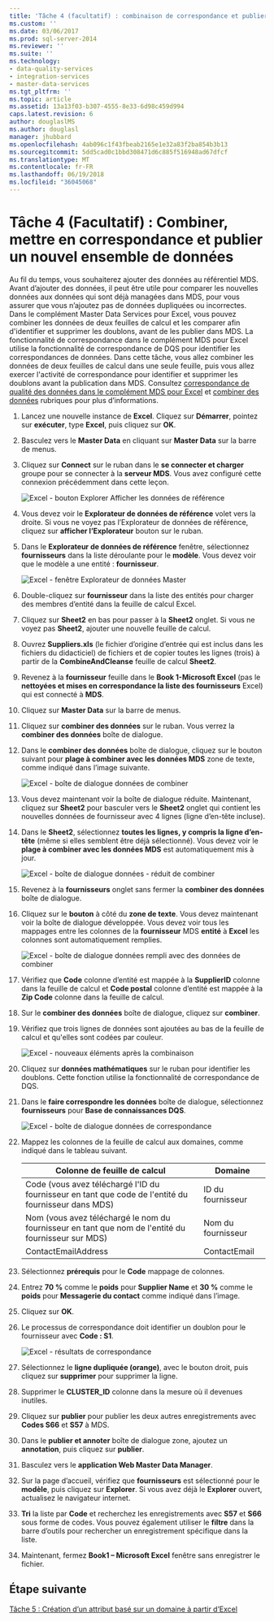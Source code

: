 ```yaml
---
title: 'Tâche 4 (facultatif) : combinaison de correspondance et publier un nouvel ensemble de données | Documents Microsoft'
ms.custom: ''
ms.date: 03/06/2017
ms.prod: sql-server-2014
ms.reviewer: ''
ms.suite: ''
ms.technology:
- data-quality-services
- integration-services
- master-data-services
ms.tgt_pltfrm: ''
ms.topic: article
ms.assetid: 13a13f03-b307-4555-8e33-6d98c459d994
caps.latest.revision: 6
author: douglaslMS
ms.author: douglasl
manager: jhubbard
ms.openlocfilehash: 4ab096c1f43fbeab2165e1e32a83f2ba854b3b13
ms.sourcegitcommit: 5dd5cad0c1bbd308471d6c885f516948ad67dfcf
ms.translationtype: MT
ms.contentlocale: fr-FR
ms.lasthandoff: 06/19/2018
ms.locfileid: "36045068"
---
```

# <a name="task-4-optional-combining-matching-and-publishing-new-set-of-data"></a>Tâche 4 (Facultatif) : Combiner, mettre en correspondance et publier un nouvel ensemble de données
  Au fil du temps, vous souhaiterez ajouter des données au référentiel MDS. Avant d’ajouter des données, il peut être utile pour comparer les nouvelles données aux données qui sont déjà managées dans MDS, pour vous assurer que vous n’ajoutez pas de données dupliquées ou incorrectes. Dans le complément Master Data Services pour Excel, vous pouvez combiner les données de deux feuilles de calcul et les comparer afin d'identifier et supprimer les doublons, avant de les publier dans MDS. La fonctionnalité de correspondance dans le complément MDS pour Excel utilise la fonctionnalité de correspondance de DQS pour identifier les correspondances de données. Dans cette tâche, vous allez combiner les données de deux feuilles de calcul dans une seule feuille, puis vous allez exercer l'activité de correspondance pour identifier et supprimer les doublons avant la publication dans MDS. Consultez [correspondance de qualité des données dans le complément MDS pour Excel](http://msdn.microsoft.com/library/hh548681.aspx) et [combiner des données](http://msdn.microsoft.com/library/hh548680.aspx) rubriques pour plus d’informations.  
  
1.  Lancez une nouvelle instance de **Excel**. Cliquez sur **Démarrer**, pointez sur **exécuter**, type **Excel**, puis cliquez sur **OK**.  
  
2.  Basculez vers le **Master Data** en cliquant sur **Master Data** sur la barre de menus.  
  
3.  Cliquez sur **Connect** sur le ruban dans le **se connecter et charger** groupe pour se connecter à la **serveur MDS**. Vous avez configuré cette connexion précédemment dans cette leçon.  
  
     ![Excel - bouton Explorer Afficher les données de référence](../../2014/tutorials/media/et-combinematchandpublishnewsod-01.jpg "Excel - bouton Explorer Afficher les données de référence")  
  
4.  Vous devez voir le **Explorateur de données de référence** volet vers la droite. Si vous ne voyez pas l’Explorateur de données de référence, cliquez sur **afficher l’Explorateur** bouton sur le ruban.  
  
5.  Dans le **Explorateur de données de référence** fenêtre, sélectionnez **fournisseurs** dans la liste déroulante pour le **modèle**. Vous devez voir que le modèle a une entité : **fournisseur**.  
  
     ![Excel - fenêtre Explorateur de données Master](../../2014/tutorials/media/et-combinematchandpublishnewsod-02.jpg "Excel - fenêtre Explorateur de données Master")  
  
6.  Double-cliquez sur **fournisseur** dans la liste des entités pour charger des membres d’entité dans la feuille de calcul Excel.  
  
7.  Cliquez sur **Sheet2** en bas pour passer à la **Sheet2** onglet. Si vous ne voyez pas **Sheet2**, ajouter une nouvelle feuille de calcul.  
  
8.  Ouvrez **Suppliers.xls** (le fichier d’origine d’entrée qui est inclus dans les fichiers du didacticiel) de fichiers et de copier toutes les lignes (trois) à partir de la **CombineAndCleanse** feuille de calcul **Sheet2**.  
  
9. Revenez à la **fournisseur** feuille dans le **Book 1-Microsoft Excel** (pas le **nettoyées et mises en correspondance la liste des fournisseurs** Excel) qui est connecté à **MDS**.  
  
10. Cliquez sur **Master Data** sur la barre de menus.  
  
11. Cliquez sur **combiner des données** sur le ruban. Vous verrez la **combiner des données** boîte de dialogue.  
  
12. Dans le **combiner des données** boîte de dialogue, cliquez sur le bouton suivant pour **plage à combiner avec les données MDS** zone de texte, comme indiqué dans l’image suivante.  
  
     ![Excel - boîte de dialogue données de combiner](../../2014/tutorials/media/et-combinematchandpublishnewsod-03.jpg "Excel - boîte de dialogue données de combiner")  
  
13. Vous devez maintenant voir la boîte de dialogue réduite. Maintenant, cliquez sur **Sheet2** pour basculer vers le **Sheet2** onglet qui contient les nouvelles données de fournisseur avec 4 lignes (ligne d’en-tête incluse).  
  
14. Dans le **Sheet2**, sélectionnez **toutes les lignes, y compris la ligne d’en-tête** (même si elles semblent être déjà sélectionné). Vous devez voir le **plage à combiner avec les données MDS** est automatiquement mis à jour.  
  
     ![Excel - boîte de dialogue données - réduit de combiner](../../2014/tutorials/media/et-combinematchandpublishnewsod-04.jpg "Excel - permet de combiner la boîte de dialogue données - réduit")  
  
15. Revenez à la **fournisseurs** onglet sans fermer la **combiner des données** boîte de dialogue.  
  
16. Cliquez sur le **bouton** à côté du **zone de texte**. Vous devez maintenant voir la boîte de dialogue développée. Vous devez voir tous les mappages entre les colonnes de la **fournisseur** MDS **entité** à **Excel** les colonnes sont automatiquement remplies.  
  
     ![Excel - boîte de dialogue données rempli avec des données de combiner](../../2014/tutorials/media/et-combinematchandpublishnewsod-05.jpg "Excel - boîte de dialogue données rempli avec des données de combiner")  
  
17. Vérifiez que **Code** colonne d’entité est mappée à la **SupplierID** colonne dans la feuille de calcul et **Code postal** colonne d’entité est mappée à la **Zip Code** colonne dans la feuille de calcul.  
  
18. Sur le **combiner des données** boîte de dialogue, cliquez sur **combiner**.  
  
19. Vérifiez que trois lignes de données sont ajoutées au bas de la feuille de calcul et qu'elles sont codées par couleur.  
  
     ![Excel - nouveaux éléments après la combinaison](../../2014/tutorials/media/et-combinematchandpublishnewsod-06.jpg "Excel - nouveaux éléments après la combinaison")  
  
20. Cliquez sur **données mathématiques** sur le ruban pour identifier les doublons. Cette fonction utilise la fonctionnalité de correspondance de DQS.  
  
21. Dans le **faire correspondre les données** boîte de dialogue, sélectionnez **fournisseurs** pour **Base de connaissances DQS**.  
  
     ![Excel - boîte de dialogue données de correspondance](../../2014/tutorials/media/et-combinematchandpublishnewsod-07.jpg "Excel - boîte de dialogue données de correspondance")  
  
22. Mappez les colonnes de la feuille de calcul aux domaines, comme indiqué dans le tableau suivant.  
  
    |Colonne de feuille de calcul|Domaine|  
    |----------------------|------------|  
    |Code (vous avez téléchargé l'ID du fournisseur en tant que code de l'entité du fournisseur dans MDS)|ID du fournisseur|  
    |Nom (vous avez téléchargé le nom du fournisseur en tant que nom de l'entité du fournisseur sur MDS)|Nom du fournisseur|  
    |ContactEmailAddress|ContactEmail|  
  
23. Sélectionnez **prérequis** pour le **Code** mappage de colonnes.  
  
24. Entrez **70 %** comme le **poids** pour **Supplier Name** et **30 %** comme le **poids** pour **Messagerie du contact** comme indiqué dans l’image.  
  
25. Cliquez sur **OK**.  
  
26. Le processus de correspondance doit identifier un doublon pour le fournisseur avec **Code : S1**.  
  
     ![Excel - résultats de correspondance](../../2014/tutorials/media/et-combinematchandpublishnewsod-08.jpg "Excel - résultats de correspondance")  
  
27. Sélectionnez le **ligne dupliquée (orange)**, avec le bouton droit, puis cliquez sur **supprimer** pour supprimer la ligne.  
  
28. Supprimer le **CLUSTER_ID** colonne dans la mesure où il devenues inutiles.  
  
29. Cliquez sur **publier** pour publier les deux autres enregistrements avec **Codes S66** et **S57** à MDS.  
  
30. Dans le **publier et annoter** boîte de dialogue zone, ajoutez un **annotation**, puis cliquez sur **publier**.  
  
31. Basculez vers le **application Web Master Data Manager**.  
  
32. Sur la page d’accueil, vérifiez que **fournisseurs** est sélectionné pour le **modèle**, puis cliquez sur **Explorer**. Si vous avez déjà le **Explorer** ouvert, actualisez le navigateur internet.  
  
33. **Tri** la liste par **Code** et recherchez les enregistrements avec **S57** et **S66** sous forme de codes. Vous pouvez également utiliser le **filtre** dans la barre d’outils pour rechercher un enregistrement spécifique dans la liste.  
  
34. Maintenant, fermez **Book1 – Microsoft Excel** fenêtre sans enregistrer le fichier.  
  
## <a name="next-step"></a>Étape suivante  
 [Tâche 5 : Création d’un attribut basé sur un domaine à partir d’Excel](../../2014/tutorials/task-5-creating-a-domain-based-attribute-from-excel.md)  
  
  